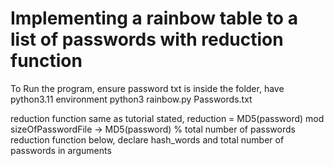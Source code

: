 # Implementing a rainbow table to a list of passwords with reduction function
To Run the program, ensure password txt is inside the folder, have python3.11 environment
python3 rainbow.py Passwords.txt

reduction function
same as tutorial stated, reduction = MD5(password) mod sizeOfPasswordFile -> MD5(password) % total number of passwords
reduction function below, declare hash_words and total number of passwords in arguments

